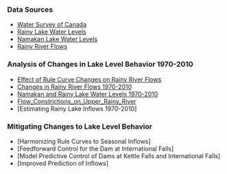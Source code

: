 ### Data Sources ###

* [Water Survey of Canada](http://nbviewer.ipython.org/github/jckantor/Rainy-Lake-Hydrology/blob/master/Water_Survey_of_Canada.ipynb)
* [Rainy Lake Water Levels](http://nbviewer.ipython.org/github/jckantor/Rainy-Lake-Hydrology/blob/master/Rainy_Lake_Water_Levels.ipynb)
* [Namakan Lake Water Levels](http://nbviewer.ipython.org/github/jckantor/Rainy-Lake-Hydrology/blob/master/Namakan_Lake_Water_Levels.ipynb)
* [Rainy River Flows](http://nbviewer.ipython.org/github/jckantor/Rainy-Lake-Hydrology/blob/master/Rainy_River_Flows.ipynb)

### Analysis of Changes in Lake Level Behavior 1970-2010 ###

* [Effect of Rule Curve Changes on Rainy River Flows](http://nbviewer.ipython.org/github/jckantor/Rainy-Lake-Hydrology/blob/master/Effect_of_Rule_Curve_Changes_on_Rainy_River_Flows.ipynb)
* [Changes in Rainy River Flows 1970-2010](http://nbviewer.ipython.org/github/jckantor/Rainy-Lake-Hydrology/blob/master/Changes_in_Rainy_River_Flows_1970-2010.ipynb)
* [Namakan and Rainy Lake Water Levels 1970-2010](http://nbviewer.ipython.org/github/jckantor/Rainy-Lake-Hydrology/blob/master/Namakan_and_Rainy_Lake_Water_Levels_1970-2010.ipynb)
* [Flow_Constrictions_on_Upper_Rainy_River](http://nbviewer.ipython.org/github/jckantor/Rainy-Lake-Hydrology/blob/master/Flow_Constrictions_on_Upper_Rainy_River.ipynb)
* [Estimating Rainy Lake Inflows 1970-2010]

### Mitigating Changes to Lake Level Behavior ###

* [Harmonizing Rule Curves to Seasonal Inflows]<!--- (http://nbviewer.ipython.org/github/jckantor/Rainy-Lake-Hydrology/blob/master/Harmonizing_Rule_Curves_to_Seasonal_Inflows.ipynb) -->
* [Feedforward Control for the Dam at International Falls]<!--- (http://nbviewer.ipython.org/github/jckantor/Rainy-Lake-Hydrology/blob/master/Feedforward_Control_for_the_Dam_at_International_Falls.ipynb) -->
* [Model Predictive Control of Dams at Kettle Falls and International Falls]<!--- (http://nbviewer.ipython.org/github/jckantor/Rainy-Lake-Hydrology/blob/master/Model_Predictive_Control_of_Dams_at_Kettle_Falls_and_International_Falls.ipynb) -->
* [Improved Prediction of Inflows]<!--- (http://nbviewer.ipython.org/github/jckantor/Rainy-Lake-Hydrology/blob/master/Improved_Prediction_of_Inflows.ipynb) -->


